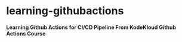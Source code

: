 # learning-githubactions
**Learning Github Actions for CI/CD Pipeline From KodeKloud Github Actions Course**